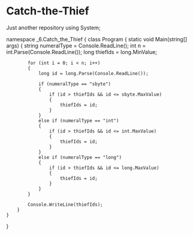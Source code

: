 # Catch-the-Thief
Just another repository
using System;

namespace _6.Catch_the_Thief
{
    class Program
    {
        static void Main(string[] args)
        {
            string numeralType = Console.ReadLine();
            int n = int.Parse(Console.ReadLine());
            long thiefIds = long.MinValue;

            for (int i = 0; i < n; i++)
            {
                long id = long.Parse(Console.ReadLine());

                if (numeralType == "sbyte")
                {
                    if (id > thiefIds && id <= sbyte.MaxValue)
                    {
                        thiefIds = id;
                    }
                }
                else if (numeralType == "int")
                {
                    if (id > thiefIds && id <= int.MaxValue)
                    {
                        thiefIds = id;
                    }
                }
                else if (numeralType == "long")
                {
                    if (id > thiefIds && id <= long.MaxValue)
                    {
                        thiefIds = id;
                    }
                }
            }

            Console.WriteLine(thiefIds);
        }
    }
}
